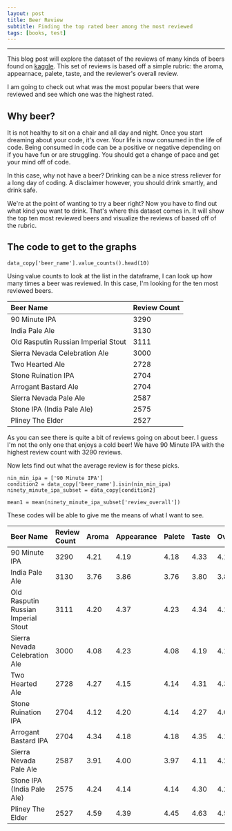 ```yaml
---
layout: post
title: Beer Review
subtitle: Finding the top rated beer among the most reviewed
tags: [books, test]
---
```


---
This blog post will explore the dataset of the reviews of many kinds of beers found on [kaggle](https://www.kaggle.com/rdoume/beerreviews). 
This set of reviews is based off a simple rubric: the aroma, appearnace, palete, taste, and the reviewer's overall review. 

I am going to check out what was the most popular beers that were reviewed and see which one was the highest rated.


## Why beer?

It is not healthy to sit on a chair and all day and night. Once you start dreaming about your code, it's over. Your life is now consumed 
in the life of code. Being consumed in code can be a positive or negative depending on if you have fun or are struggling. You should get
a change of pace and get your mind off of code.

In this case, why not have a beer? Drinking can be a nice stress reliever for a long day of coding. A disclaimer however, you should drink
smartly, and drink safe.

We're at the point of wanting to try a beer right? Now you have to find out what kind you want to drink. That's where this dataset comes in.
It will show the top ten most reviewed beers and visualize the reviews of based off of the rubric. 

## The code to get to the graphs

~~~
data_copy['beer_name'].value_counts().head(10)
~~~
Using value counts to look at the list in the dataframe, I can look up how many times a beer was reviewed. In this case, I'm looking for the ten most reviewed beers.

| Beer Name | Review Count | 
| :------ |:--- |
| 90 Minute IPA | 3290 | 
| India Pale Ale | 3130 | 
| Old Rasputin Russian Imperial Stout | 3111 |
| Sierra Nevada Celebration Ale | 3000 |
| Two Hearted Ale | 2728 |
| Stone Ruination IPA | 2704 |
| Arrogant Bastard Ale | 2704 |
| Sierra Nevada Pale Ale | 2587 |
| Stone IPA (India Pale Ale) | 2575 |
| Pliney The Elder | 2527 |

As you can see there is quite a bit of reviews going on about beer. I guess I'm not the only one that enjoys a cold beer! We have 90 Minute IPA with the highest review count with 3290 reviews.

Now lets find out what the average review is for these picks. 
~~~
nin_min_ipa = ['90 Minute IPA']
condition2 = data_copy['beer_name'].isin(nin_min_ipa)
ninety_minute_ipa_subset = data_copy[condition2]

mean1 = mean(ninety_minute_ipa_subset['review_overall'])
~~~

These codes will be able to give me the means of what I want to see.

| Beer Name | Review Count | Aroma | Appearance | Palete | Taste | Overall |
| :------ |:--- |:--- |:--- |:--- |:--- |:--- |
| 90 Minute IPA | 3290 | 4.21 | 4.19 | 4.18 | 4.33 | 4.15 |
| India Pale Ale | 3130 | 3.76 | 3.86 | 3.76 | 3.80 | 3.84 |
| Old Rasputin Russian Imperial Stout | 3111 | 4.20 | 4.37 | 4.23 | 4.34 | 4.17 |
| Sierra Nevada Celebration Ale | 3000 | 4.08 | 4.23 | 4.08 | 4.19 | 4.17 |
| Two Hearted Ale | 2728 | 4.27 | 4.15 | 4.14 | 4.31 | 4.33 |
| Stone Ruination IPA | 2704 | 4.12 | 4.20 | 4.14 | 4.27 | 4.07 |
| Arrogant Bastard IPA | 2704 | 4.34 | 4.18 | 4.18 | 4.35 | 4.16 |
| Sierra Nevada Pale Ale | 2587 | 3.91 | 4.00 | 3.97 | 4.11 | 4.24 |
| Stone IPA (India Pale Ale) | 2575 | 4.24 | 4.14 | 4.14 | 4.30 | 4.26 |
| Pliney The Elder | 2527 | 4.59 | 4.39 | 4.45 | 4.63 | 4.59 |



